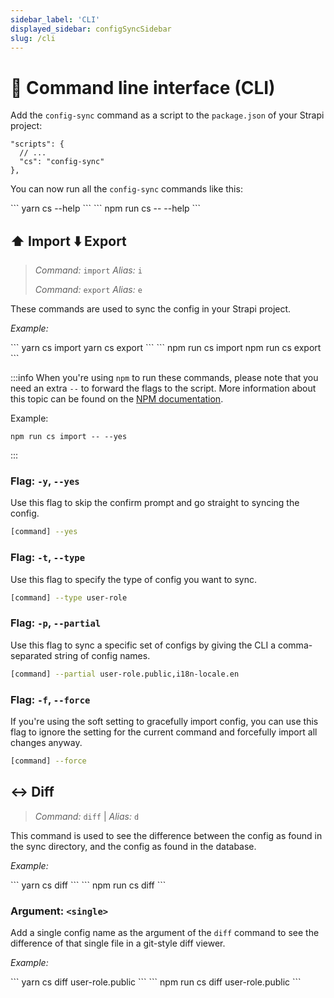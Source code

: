 ```yaml
---
sidebar_label: 'CLI'
displayed_sidebar: configSyncSidebar
slug: /cli
---
```


# 🔌 Command line interface (CLI)

Add the `config-sync` command as a script to the `package.json` of your Strapi project:

```
"scripts": {
  // ...
  "cs": "config-sync"
},
```

You can now run all the `config-sync` commands like this:

<Tabs groupId="yarn-npm">
  <TabItem value="yarn" label="Yarn">
    ```
    yarn cs --help
    ```
  </TabItem>
  <TabItem value="npm" label="NPM">
    ```
    npm run cs -- --help
    ```
  </TabItem>
</Tabs>

## ⬆️ Import ⬇️ Export

> _Command:_ `import` _Alias:_ `i`
> 
> _Command:_ `export` _Alias:_ `e`

These commands are used to sync the config in your Strapi project. 

_Example:_

<Tabs groupId="yarn-npm">
  <TabItem value="yarn" label="Yarn">
    ```
    yarn cs import
    yarn cs export
    ```
  </TabItem>
  <TabItem value="npm" label="NPM">
    ```
    npm run cs import
    npm run cs export
    ```
  </TabItem>
</Tabs>

:::info
When you're using `npm` to run these commands, please note that you need an extra `--` to forward the flags to the script.
More information about this topic can be found on the <a href="https://docs.npmjs.com/cli/commands/npm-run-script">NPM documentation</a>.

Example:
```
npm run cs import -- --yes
```
:::

### Flag: `-y`, `--yes`

Use this flag to skip the confirm prompt and go straight to syncing the config.

```bash
[command] --yes
```

### Flag: `-t`, `--type`

Use this flag to specify the type of config you want to sync.

```bash
[command] --type user-role
```

### Flag: `-p`, `--partial`

Use this flag to sync a specific set of configs by giving the CLI a comma-separated string of config names.

```bash
[command] --partial user-role.public,i18n-locale.en
```

### Flag: `-f`, `--force`

If you're using the soft setting to gracefully import config, you can use this flag to ignore the setting for the current command and forcefully import all changes anyway.

```bash
[command] --force
```

## ↔️ Diff

> _Command:_ `diff` | _Alias:_ `d`

This command is used to see the difference between the config as found in the sync directory, and the config as found in the database.

_Example:_

<Tabs groupId="yarn-npm">
  <TabItem value="yarn" label="Yarn">
    ```
    yarn cs diff
    ```
  </TabItem>
  <TabItem value="npm" label="NPM">
    ```
    npm run cs diff
    ```
  </TabItem>
</Tabs>

### Argument: `<single>`

Add a single config name as the argument of the `diff` command to see the difference of that single file in a git-style diff viewer.

_Example:_

<Tabs groupId="yarn-npm">
  <TabItem value="yarn" label="Yarn">
    ```
    yarn cs diff user-role.public
    ```
  </TabItem>
  <TabItem value="npm" label="NPM">
    ```
    npm run cs diff user-role.public
    ```
  </TabItem>
</Tabs>
